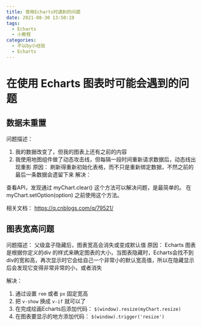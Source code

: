```yaml
---
title: 使用Echarts时遇到的问题
date: 2021-08-30 13:50:19
tags:
  - Echarts
  - 小教程
categories:
  - 不以by小经验
  - Echarts
---
```


# 在使用 Echarts 图表时可能会遇到的问题
## 数据未重置
问题描述：
1. 我的数据改变了，但我的图表上还有之前的内容
2. 我使用地图组件做了动态攻击线，但每隔一段时间重新请求数据后，动态线出现重影
原因：
刷新得重新初始化表格，而不只是重新绑定数据，不然之前的最后一条数据会遗留下来
解决：

查看API，发现通过 myChart.clear() 这个方法可以解决问题，是最简单的。
在 myChart.setOption(option) 之前使用这个方法。

相关文档：
https://q.cnblogs.com/q/79521/


## 图表宽高问题
问题描述：
父级盒子隐藏后，图表宽高会消失或变成默认值
原因：
Echarts 图表是根据你定义的div 的样式来确定图表的大小，当图表隐藏时，Echarts会找不到div的宽和高，再次显示时它会给自己一个非常小的默认宽高值，所以在隐藏显示后会发现它变得非常非常的小，或者消失

解决：
1. 通过设置 `rem` 或者 `px` 固定宽高
2. 把 `v-show` 换成 `v-if` 就可以了
3. 在完成绘画Echarts后添加代码： `$(window).resize(myChart.resize)`
4. 在图表要显示的地方添加代码： `$(window).trigger('resize')`